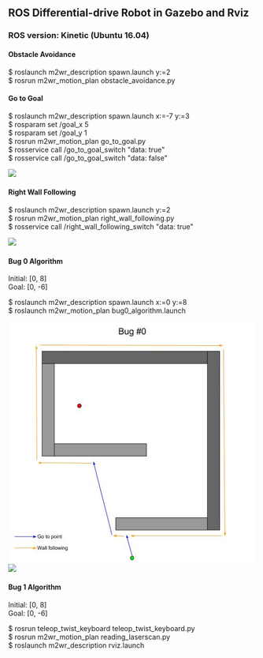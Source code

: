 ## ROS Differential-drive Robot in Gazebo and Rviz

### ROS version: Kinetic (Ubuntu 16.04)

#### Obstacle Avoidance
$ roslaunch m2wr_description spawn.launch y:=2  
$ rosrun m2wr_motion_plan obstacle_avoidance.py  


#### Go to Goal
$ roslaunch m2wr_description spawn.launch x:=-7 y:=3  
$ rosparam set /goal_x 5  
$ rosparam set /goal_y 1  
$ rosrun m2wr_motion_plan go_to_goal.py  
$ rosservice call /go_to_goal_switch "data: true"  
$ rosservice call /go_to_goal_switch "data: false"  

<a href="url"><img src="./images/go_to_goal.gif" width="500"></a>  


#### Right Wall Following
$ roslaunch m2wr_description spawn.launch y:=2  
$ rosrun m2wr_motion_plan right_wall_following.py  
$ rosservice call /right_wall_following_switch "data: true"  

<a href="url"><img src="./images/right_wall_following.gif" width="500"></a>  


#### Bug 0 Algorithm
Initial: [0, 8]  
Goal: [0, -6]  
  
$ roslaunch m2wr_description spawn.launch x:=0 y:=8  
$ roslaunch m2wr_motion_plan bug0_algorithm.launch  

<a href="url"><img src="./images/bug0_demo.jpg" width="550"></a>  
<a href="url"><img src="./images/bug0_algorithm.gif" width="500"></a>  

#### Bug 1 Algorithm
Initial: [0, 8]  
Goal: [0, -6]  

$ rosrun teleop_twist_keyboard teleop_twist_keyboard.py  
$ rosrun m2wr_motion_plan reading_laserscan.py  
$ roslaunch m2wr_description rviz.launch  
